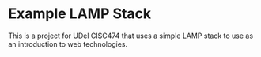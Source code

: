 # Example LAMP Stack
This is a project for UDel CISC474 that uses a simple LAMP stack to use as an introduction to web technologies.

